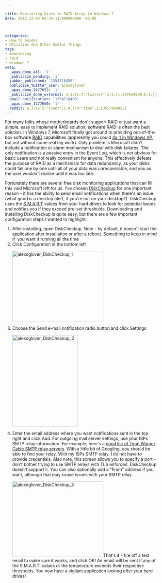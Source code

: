 ```yaml
---

title: Monitoring Disks in RAID Array in Windows 7
date: 2012-12-05 08:30:11.000000000 -06:00



categories:
- How-to Guides
- Utilities And Other Useful Things
tags:
- monitoring
- raid
- windows 7
meta:
  _wpas_done_all: '1'
  _publicize_pending: '1'
  jabber_published: '1354718459'
  publicize_twitter_user: alexdglover
  _wpas_done_1477652: '1'
  _publicize_done_external: a:1:{s:7:"twitter";a:1:{i:297624509;b:1;}}
  email_notification: '1354718460'
  _wpas_done_1477650: '1'
  reddit: a:2:{s:5:"count";i:0;s:4:"time";i:1355790895;}
---
```

<p>For many folks whose motherboards don't support RAID or just want a simple, easy to implement RAID solution, software RAID is often the best solution. In Windows 7, Microsoft finally got around to providing out-of-the-box software <a href="http://en.wikipedia.org/wiki/RAID" target="_blank">RAID</a> capabilities (apparently you could <a href="http://www.tomshardware.com/reviews/windowsxp-make-raid-5-happen,925-2.html" target="_blank">do it in Windows XP</a>, but not without some real leg work). Only problem is Microsoft didn't include a notification or alarm mechanism to deal with disk failures. The only notification is a passive entry in the Event Log, which is not obvious for basic users and not really convenient for anyone. This effectively defeats the purpose of RAID as a mechanism for data redundancy, as your disks could fail one by one until all of your data was unrecoverable, and you as the user wouldn't realize until it was too late.</p>
<p><!--more Click to see my solution --></p>
<p>Fortunately there are several free disk monitoring applications that can fill this void Microsoft left for us. I've chosen <a href="http://www.passmark.com/products/diskcheckup.htm" target="_blank">DiskCheckup</a> for one important reason - it has the ability to send email notifications when there's an issue (what good is a desktop alert, if you're not on your desktop?). DiskCheckup uses the <a href="http://en.wikipedia.org/wiki/S.M.A.R.T." target="_blank">S.M.A.R.T</a> values from your hard drives to look for potential issues and notifies you if they exceed pre-set thresholds. Downloading and installing DiskCheckup is quite easy, but there are a few important configuration steps I wanted to highlight:</p>
<ol>
<li><span style="line-height:13px;">After installing, open DiskCheckup. Note - by default, it doesn't start the application after installation or after a reboot. Something to keep in mind if  you want it running all the time</span></li>
<li>Click Configuration in the bottom left
<p><a href="http://alexdglover.wordpress.com/?attachment_id=292" rel="attachment wp-att-292"><img class="aligncenter size-medium wp-image-292" alt="alexdglover_DiskCheckup_1" src="{{ site.baseurl }}/assets/alexdglover_diskcheckup_1.png?w=300" height="231" width="300" /></p>
<p></a></li>
<li>Choose the Send e-mail notification radio button and click Settings
<p><a href="http://alexdglover.wordpress.com/?attachment_id=293" rel="attachment wp-att-293"><img class="aligncenter size-medium wp-image-293" alt="alexdglover_DiskCheckup_2" src="{{ site.baseurl }}/assets/alexdglover_diskcheckup_2.png?w=216" height="300" width="216" /></p>
<p></a></li>
<li>Enter the email address where you want notifications sent in the top right and click Add. For outgoing mail server settings, use your ISPs SMTP relay information. For example, here's a <a href="http://www.realifewebdesigns.com/web-resources/pop3-smtp-news-servers/timewarner.asp" target="_blank">good list of Time Warner Cable SMTP relay servers</a>. With a little bit of Googling, you should be able to find your relay. With my ISPs SMTP relay, I do not have to provide credentials. Also note, this screen allows you to specify a port - don't bother trying to use SMTP relays with TLS enforced, DiskCheckup doesn't support it. You can also optionally add a "From" address if you want, although that may cause issues with your SMTP relay.
<p><a href="http://alexdglover.wordpress.com/?attachment_id=294" rel="attachment wp-att-294"><img class="aligncenter size-medium wp-image-294" alt="alexdglover_DiskCheckup_3" src="{{ site.baseurl }}/assets/alexdglover_diskcheckup_3.png?w=300" height="248" width="300" /></a>That's it - fire off a test email to make sure it works, and click OK! An email will be sent if any of the S.M.A.R.T. values or the temperature exceeds their respective thresholds. You now have a vigilant application looking after your hard drives!</li>
</ol>
